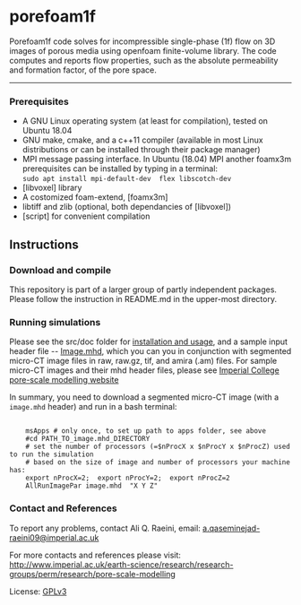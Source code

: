 # porefoam1f 

 Porefoam1f code solves for incompressible single-phase (1f) flow on 3D images of porous media using openfoam finite-volume library. The code computes and reports flow properties, such as the absolute permeability and formation factor, of the pore space.

---

### Prerequisites 

 - A GNU Linux operating system (at least for compilation), tested on Ubuntu 18.04
 - GNU make, cmake, and a c++11 compiler (available in most Linux distributions or can be installed through their package manager)
 - MPI message passing interface.   In Ubuntu (18.04) MPI another foamx3m prerequisites can be installed by typing in a terminal:   
      `sudo apt install mpi-default-dev  flex libscotch-dev`    
 - [libvoxel] library 
 - A costomized foam-extend, [foamx3m]
 - libtiff and zlib (optional, both dependancies of [libvoxel])
 - [script] for convenient compilation


## Instructions
### Download and compile

This repository is part of a larger group of partly independent packages. Please follow the instruction in README.md in the upper-most directory.  
 
### Running simulations

Please see the src/doc folder for [installation and usage](doc/porefoam_singlePhase.pdf),  and a sample input header file -- [Image.mhd](src/doc/Image.mhd), which you can you in conjunction with segmented micro-CT image files in raw, raw.gz, tif, and amira (.am) files. For sample micro-CT images and their mhd header files, please see [Imperial College pore-scale modelling website](http://www.imperial.ac.uk/earth-science/research/research-groups/perm/research/pore-scale-modelling/micro-ct-images-and-networks/)


In summary, you need to download a segmented micro-CT image (with a `image.mhd` header) and run in a bash terminal:
```shell

    msApps # only once, to set up path to apps folder, see above
    #cd PATH_TO_image.mhd_DIRECTORY
    # set the number of processors (=$nProcX x $nProcY x $nProcZ) used to run the simulation 
    # based on the size of image and number of processors your machine has:
    export nProcX=2;  export nProcY=2;  export nProcZ=2  
    AllRunImagePar image.mhd  "X Y Z"
```
 
### Contact and References

To report any problems, contact Ali Q. Raeini, email: a.qaseminejad-raeini09@imperial.ac.uk

For more contacts and references please visit:  
http://www.imperial.ac.uk/earth-science/research/research-groups/perm/research/pore-scale-modelling  

License:
[GPLv3](https://www.gnu.org/licenses/gpl-3.0.txt)

